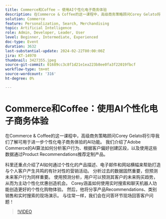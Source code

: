 ```yaml
---
title: Commerce和Coffee — 使用AI个性化电子商务体验
description: 在Commerce & Coffee的这一课程中，高级商务策略顾问Corey Gelato将引导我们了解可用于进一步个性化电子商务体验的AI功能。 我们介绍了Adobe Commerce的AI算法如何分析客户行为、根据客户偏好创建区段，以及使用这些数据通过Product Recommendations推荐定制产品。 科里还重点介绍了AI如何通过个性化的产品描述、电子邮件和网站横幅来帮助打造与个人客户产生共鸣的有针对性的营销活动。 分析过去的数据固然重要，但预测未来客户行为同样重要。 使用预测分析，用户可以预测其客户的未来购买趋势，从而为主动个性化优惠创造机会。 Corey涵盖如何使用实时搜索和聊天机器人功能创造更好的个性化购物体验。 然后，他将分享产品Recommendations、类别销售和实时搜索的现场演示。 与往常一样，我们会在问答环节现场回答客户问题！
solution: Commerce
feature: Personalization, Search, Merchandising
topic: Artificial Intelligence
role: Admin, Developer, Leader, User
level: Beginner, Intermediate, Experienced
doc-type: Event
duration: 3632
last-substantial-update: 2024-02-22T00:00:00Z
jira: KT-14970
thumbnail: 3427355.jpeg
source-git-commit: 01689cc3c8f1d21e1ea223b8ee0fa3f22019fbcf
workflow-type: tm+mt
source-wordcount: '316'
ht-degree: 0%

---
```



# Commerce和Coffee：使用AI个性化电子商务体验

在Commerce &amp; Coffee的这一课程中，高级商务策略顾问Corey Gelato将引导我们了解可用于进一步个性化电子商务体验的AI功能。 我们介绍了Adobe Commerce的AI算法如何分析客户行为、根据客户偏好创建区段，以及使用这些数据通过Product Recommendations推荐定制产品。

科里还重点介绍了AI如何通过个性化的产品描述、电子邮件和网站横幅来帮助打造与个人客户产生共鸣的有针对性的营销活动。 分析过去的数据固然重要，但预测未来客户行为同样重要。 使用预测分析，用户可以预测其客户的未来购买趋势，从而为主动个性化优惠创造机会。 Corey涵盖如何使用实时搜索和聊天机器人功能创造更好的个性化购物体验。 然后，他将分享产品Recommendations、类别销售和实时搜索的现场演示。 与往常一样，我们会在问答环节现场回答客户问题！

>[!VIDEO](https://video.tv.adobe.com/v/3427355/?learn=on)
